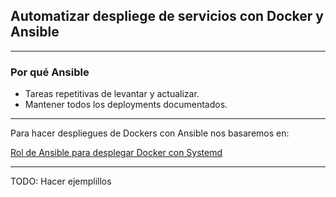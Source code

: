 ## Automatizar despliege de servicios con Docker y Ansible

----

### Por qué Ansible

* Tareas repetitivas de levantar y actualizar.
* Mantener todos los deployments documentados.

----

Para hacer despliegues de Dockers con Ansible nos basaremos en:

[Rol de Ansible para desplegar Docker con Systemd](https://github.com/anarres-org/generic_docker_systemd)

----

TODO: Hacer ejemplillos